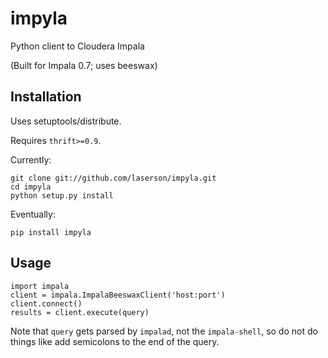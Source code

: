 impyla
======

Python client to Cloudera Impala

(Built for Impala 0.7; uses beeswax)


Installation
------------

Uses setuptools/distribute.

Requires `thrift>=0.9`.

Currently:

    git clone git://github.com/laserson/impyla.git
    cd impyla
    python setup.py install

Eventually:

    pip install impyla


Usage
-----

    import impala
    client = impala.ImpalaBeeswaxClient('host:port')
    client.connect()
    results = client.execute(query)

Note that `query` gets parsed by `impalad`, not the `impala-shell`, so do not do
things like add semicolons to the end of the query.
